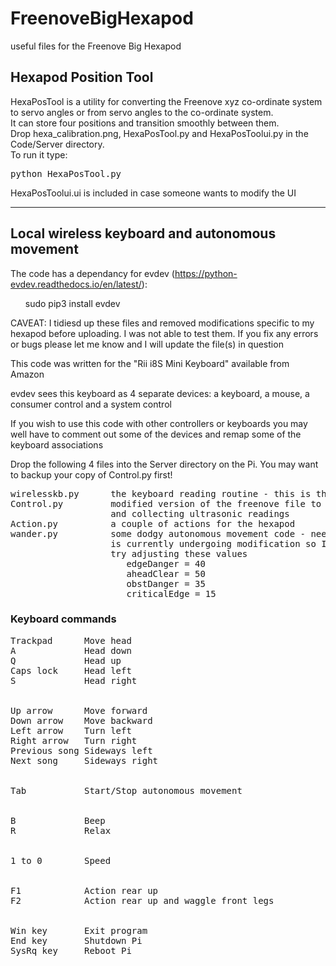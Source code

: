 # FreenoveBigHexapod   
useful files for the Freenove Big Hexapod   

<h2> Hexapod Position Tool </h2>

HexaPosTool is a utility for converting the Freenove xyz co-ordinate system to servo angles or from servo angles to the co-ordinate system.  
It can store four positions and transition smoothly between them.  
Drop hexa_calibration.png, HexaPosTool.py and HexaPosToolui.py in the Code/Server directory.   
To run it type: <pre>python HexaPosTool.py</pre>
   
   
HexaPosToolui.ui is included in case someone wants to modify the UI   

<hr>

<h2> Local wireless keyboard and autonomous movement </h2>

The code has a dependancy for evdev (https://python-evdev.readthedocs.io/en/latest/): 

<ul>sudo pip3 install evdev</ul>

CAVEAT: I tidiesd up these files and removed modifications specific to my hexapod before uploading.
I was not able to test them. If you fix any errors or bugs please let me know and I will update the file(s) in question

This code was written for the "Rii i8S Mini Keyboard" available from Amazon

evdev sees this keyboard as 4 separate devices: a keyboard, a mouse, a consumer control and a system control

If you wish to use this code with other controllers or keyboards you may well have to comment out some of the devices and remap some of the keyboard associations

Drop the following 4 files into the Server directory on the Pi. You may want to backup your copy of Control.py first!

<pre>
wirelesskb.py      the keyboard reading routine - this is the one you run: sudo python wirelesskb.py
Control.py         modified version of the freenove file to enable scanning by the head when moving 
                   and collecting ultrasonic readings
Action.py          a couple of actions for the hexapod
wander.py          some dodgy autonomous movement code - needs a bit of tinkering, but my hexapod 
                   is currently undergoing modification so I can't test this
                   try adjusting these values
                      edgeDanger = 40
                      aheadClear = 50
                      obstDanger = 35
                      criticalEdge = 15
</pre>
<h3>Keyboard commands</h3>
<pre>
Trackpad      Move head
A             Head down
Q             Head up
Caps lock     Head left
S             Head right  
<br />
Up arrow      Move forward
Down arrow    Move backward
Left arrow    Turn left
Right arrow   Turn right 
Previous song Sideways left
Next song     Sideways right
<br />
Tab           Start/Stop autonomous movement
<br />
B             Beep
R             Relax
<br />
1 to 0        Speed
<br />
F1            Action rear up
F2            Action rear up and waggle front legs
<br />
Win key       Exit program
End key       Shutdown Pi
SysRq key     Reboot Pi
</pre>

                    
